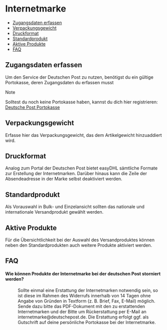 # Internetmarke

-   [Zugangsdaten erfassen](#credentials)
-   [Verpackungsgewicht](#weight)
-   [Druckformat](#format)
-   [Standardprodukt](#product)
-   [Aktive Produkte](#active-products)
-   [FAQ](#faq)

<a name="credentials"></a>

## Zugangsdaten erfassen

Um den Service der Deutschen Post zu nutzen, benötigst du ein gültige Portokasse, deren Zugangsdaten du erfassen musst

> [!NOTE]
> Solltest du noch keine Portokasse haben, kannst du dich hier registrieren: [Deutsche Post Portokasse](https://portokasse.deutschepost.de/portokasse/#!/register/)

<a name="weight"></a>

## Verpackungsgewicht

Erfasse hier das Verpackungsgewicht, das dem Artikelgewicht hinzuaddiert wird.

<a name="format"></a>

## Druckformat

Analog zum Portal der Deutschen Post bietet easyDHL sämtliche Formate zur Erstellung der Internetmarken. Darüber hinaus kann die Zeile der Absendeadresse in der Marke selbst deaktiviert werden.

<a name="product"></a>

## Standardprodukt

Als Vorauswahl in Bulk- und Einzelansicht sollten das nationale und internationale Versandprodukt gewählt werden.

<a name="active-products"></a>

## Aktive Produkte

Für die Übersichtlichkeit bei der Auswahl des Versandproduktes können neben den Standardprodukten auch weitere Produkte aktiviert werden.

<a name="faq"></a>

## FAQ

<div class="faq-list">
<dl class="space-y-8">
<div>
<dt><h4 id="wie-konnen-produkte-der-internetmarke-bei-der-deutschen-post-storniert-werden">Wie können Produkte der Internetmarke bei der deutschen Post storniert werden?</h4></dt>
<dd>Sollte einmal eine Erstattung der Internetmarken notwendig sein, so ist diese im Rahmen des Widerrufs innerhalb von 14 Tagen ohne Angabe von Gründen in Textform (z. B. Brief, Fax, E-Mail) möglich. Sende dazu bitte das PDF-Dokument mit den zu erstattenden Internetmarken und der Bitte um Rückerstattung per E-Mail an internetmarke@deutschepost.de. Die Erstattung erfolgt ggf. als Gutschrift auf deine persönliche Portokasse bei der Internetmarke.</dd>
</div>
</dl>
</div>
